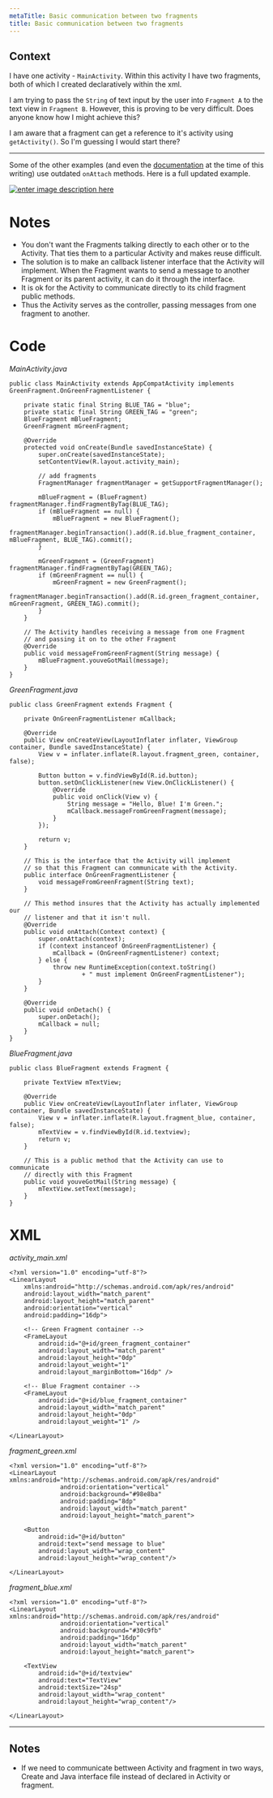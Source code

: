 ```yaml
---
metaTitle: Basic communication between two fragments
title: Basic communication between two fragments
---
```


## Context

I have one activity - `MainActivity`. Within this activity I have two fragments, both of which I created declaratively within the xml. 


I am trying to pass the `String` of text input by the user into `Fragment A` to the text view in `Fragment B`. However, this is proving to be very difficult. Does anyone know how I might achieve this?


I am aware that a fragment can get a reference to it's activity using `getActivity()`. So I'm guessing I would start there?



---

Some of the other examples (and even the [documentation](https://developer.android.com/training/basics/fragments/fragment-ui.html) at the time of this writing) use outdated `onAttach` methods. Here is a full updated example.


[![enter image description here](https://i.stack.imgur.com/xPoKN.png)](https://i.stack.imgur.com/xPoKN.png)


Notes
=====


* You don't want the Fragments talking directly to each other or to the Activity. That ties them to a particular Activity and makes reuse difficult.
* The solution is to make an callback listener interface that the Activity will implement. When the Fragment wants to send a message to another Fragment or its parent activity, it can do it through the interface.
* It is ok for the Activity to communicate directly to its child fragment public methods.
* Thus the Activity serves as the controller, passing messages from one fragment to another.


Code
====


*MainActivity.java*



```
public class MainActivity extends AppCompatActivity implements GreenFragment.OnGreenFragmentListener {

    private static final String BLUE_TAG = "blue";
    private static final String GREEN_TAG = "green";
    BlueFragment mBlueFragment;
    GreenFragment mGreenFragment;

    @Override
    protected void onCreate(Bundle savedInstanceState) {
        super.onCreate(savedInstanceState);
        setContentView(R.layout.activity_main);

        // add fragments
        FragmentManager fragmentManager = getSupportFragmentManager();

        mBlueFragment = (BlueFragment) fragmentManager.findFragmentByTag(BLUE_TAG);
        if (mBlueFragment == null) {
            mBlueFragment = new BlueFragment();
            fragmentManager.beginTransaction().add(R.id.blue_fragment_container, mBlueFragment, BLUE_TAG).commit();
        }

        mGreenFragment = (GreenFragment) fragmentManager.findFragmentByTag(GREEN_TAG);
        if (mGreenFragment == null) {
            mGreenFragment = new GreenFragment();
            fragmentManager.beginTransaction().add(R.id.green_fragment_container, mGreenFragment, GREEN_TAG).commit();
        }
    }

    // The Activity handles receiving a message from one Fragment
    // and passing it on to the other Fragment
    @Override
    public void messageFromGreenFragment(String message) {
        mBlueFragment.youveGotMail(message);
    }
}

```

*GreenFragment.java*



```
public class GreenFragment extends Fragment {

    private OnGreenFragmentListener mCallback;

    @Override
    public View onCreateView(LayoutInflater inflater, ViewGroup container, Bundle savedInstanceState) {
        View v = inflater.inflate(R.layout.fragment_green, container, false);

        Button button = v.findViewById(R.id.button);
        button.setOnClickListener(new View.OnClickListener() {
            @Override
            public void onClick(View v) {
                String message = "Hello, Blue! I'm Green.";
                mCallback.messageFromGreenFragment(message);
            }
        });

        return v;
    }

    // This is the interface that the Activity will implement
    // so that this Fragment can communicate with the Activity.
    public interface OnGreenFragmentListener {
        void messageFromGreenFragment(String text);
    }

    // This method insures that the Activity has actually implemented our
    // listener and that it isn't null.
    @Override
    public void onAttach(Context context) {
        super.onAttach(context);
        if (context instanceof OnGreenFragmentListener) {
            mCallback = (OnGreenFragmentListener) context;
        } else {
            throw new RuntimeException(context.toString()
                    + " must implement OnGreenFragmentListener");
        }
    }

    @Override
    public void onDetach() {
        super.onDetach();
        mCallback = null;
    }
}

```

*BlueFragment.java*



```
public class BlueFragment extends Fragment {

    private TextView mTextView;

    @Override
    public View onCreateView(LayoutInflater inflater, ViewGroup container, Bundle savedInstanceState) {
        View v = inflater.inflate(R.layout.fragment_blue, container, false);
        mTextView = v.findViewById(R.id.textview);
        return v;
    }

    // This is a public method that the Activity can use to communicate
    // directly with this Fragment
    public void youveGotMail(String message) {
        mTextView.setText(message);
    }
}

```

XML
===


*activity\_main.xml*



```
<?xml version="1.0" encoding="utf-8"?>
<LinearLayout
    xmlns:android="http://schemas.android.com/apk/res/android"
    android:layout_width="match_parent"
    android:layout_height="match_parent"
    android:orientation="vertical"
    android:padding="16dp">

    <!-- Green Fragment container -->
    <FrameLayout
        android:id="@+id/green_fragment_container"
        android:layout_width="match_parent"
        android:layout_height="0dp"
        android:layout_weight="1"
        android:layout_marginBottom="16dp" />

    <!-- Blue Fragment container -->
    <FrameLayout
        android:id="@+id/blue_fragment_container"
        android:layout_width="match_parent"
        android:layout_height="0dp"
        android:layout_weight="1" />

</LinearLayout>

```

*fragment\_green.xml*



```
<?xml version="1.0" encoding="utf-8"?>
<LinearLayout xmlns:android="http://schemas.android.com/apk/res/android"
              android:orientation="vertical"
              android:background="#98e8ba"
              android:padding="8dp"
              android:layout_width="match_parent"
              android:layout_height="match_parent">

    <Button
        android:id="@+id/button"
        android:text="send message to blue"
        android:layout_width="wrap_content"
        android:layout_height="wrap_content"/>

</LinearLayout>

```

*fragment\_blue.xml*



```
<?xml version="1.0" encoding="utf-8"?>
<LinearLayout xmlns:android="http://schemas.android.com/apk/res/android"
              android:orientation="vertical"
              android:background="#30c9fb"
              android:padding="16dp"
              android:layout_width="match_parent"
              android:layout_height="match_parent">

    <TextView
        android:id="@+id/textview"
        android:text="TextView"
        android:textSize="24sp"
        android:layout_width="wrap_content"
        android:layout_height="wrap_content"/>

</LinearLayout>

```


---

## Notes

- If we need to communicate bettween Activity and fragment in two ways, Create and Java interface file instead of declared in Activity or fragment.
